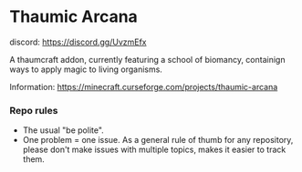 # Thaumic Arcana

discord: https://discord.gg/UvzmEfx


A thaumcraft addon, currently featuring a school of biomancy, containign ways to apply magic to living organisms.

Information:
https://minecraft.curseforge.com/projects/thaumic-arcana

### Repo rules
* The usual "be polite".
* One problem = one issue. As a general rule of thumb for any repository, please don't make issues with multiple topics, makes it easier to track them.

